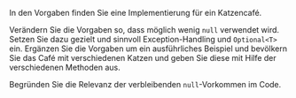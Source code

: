 In den Vorgaben finden Sie eine Implementierung für ein Katzencafé.

Verändern Sie die Vorgaben so, dass möglich wenig `null` verwendet wird.
Setzen Sie dazu gezielt und sinnvoll Exception-Handling und `Optional<T>` ein.
Ergänzen Sie die Vorgaben um ein ausführliches Beispiel und bevölkern Sie das Café mit verschiedenen Katzen und geben Sie diese mit Hilfe der verschiedenen Methoden aus. 

Begründen Sie die Relevanz der verbleibenden `null`-Vorkommen im Code.
